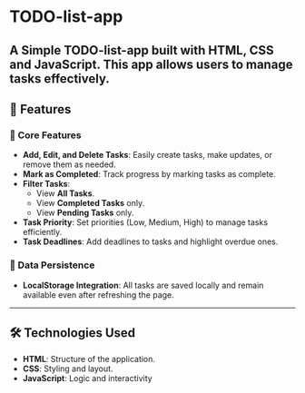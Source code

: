 # TODO-list-app
A Simple TODO-list-app built with **HTML**, **CSS** and **JavaScript**. This app allows users to manage tasks effectively.
---

## 🚀 Features
### 🌟 Core Features
- **Add, Edit, and Delete Tasks**: Easily create tasks, make updates, or remove them as needed.
- **Mark as Completed**: Track progress by marking tasks as complete.
- **Filter Tasks**:
  - View **All Tasks**.
  - View **Completed Tasks** only.
  - View **Pending Tasks** only.
- **Task Priority**: Set priorities (Low, Medium, High) to manage tasks efficiently.
- **Task Deadlines**: Add deadlines to tasks and highlight overdue ones.

### 💾 Data Persistence
- **LocalStorage Integration**: All tasks are saved locally and remain available even after refreshing the page.


---
## 🛠️ Technologies Used

- **HTML**: Structure of the application.
- **CSS**: Styling and layout.
- **JavaScript**: Logic and interactivity
